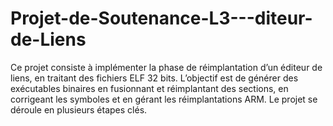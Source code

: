 # Projet-de-Soutenance-L3---diteur-de-Liens
Ce projet consiste à implémenter la phase de réimplantation d’un éditeur de liens, en traitant des fichiers ELF 32 bits. L’objectif est de générer des exécutables binaires en fusionnant et réimplantant des sections, en corrigeant les symboles et en gérant les réimplantations ARM. Le projet se déroule en plusieurs étapes clés.
